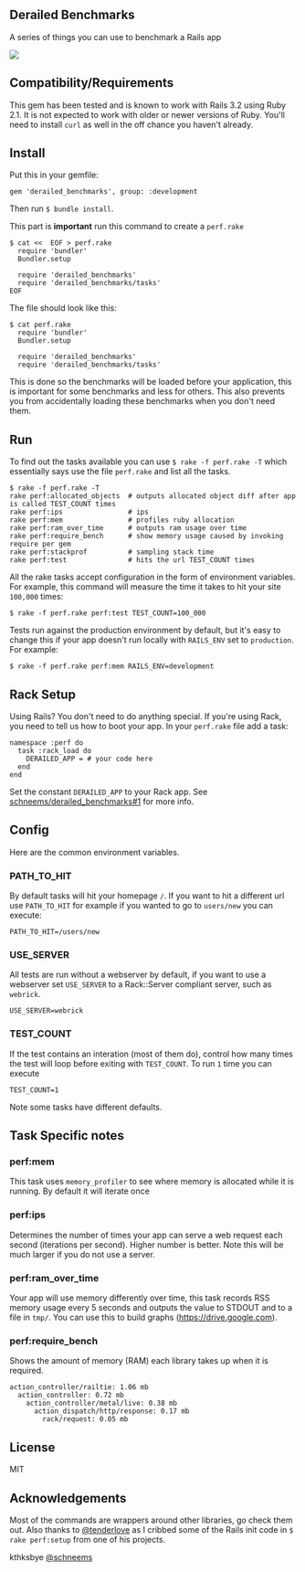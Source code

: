 ## Derailed Benchmarks

A series of things you can use to benchmark a Rails app

![](http://media.giphy.com/media/lfbxexWy71b6U/giphy.gif)

## Compatibility/Requirements

This gem has been tested and is known to work with Rails 3.2 using Ruby
2.1. It is not expected to work with older or newer versions of Ruby. You'll need to
install `curl` as well in the off chance you haven't already.

## Install

Put this in your gemfile:

```
gem 'derailed_benchmarks', group: :development
```

Then run `$ bundle install`.

This part is **important** run this command to create a `perf.rake`

```
$ cat <<  EOF > perf.rake
  require 'bundler'
  Bundler.setup

  require 'derailed_benchmarks'
  require 'derailed_benchmarks/tasks'
EOF
```

The file should look like this:

```
$ cat perf.rake
  require 'bundler'
  Bundler.setup

  require 'derailed_benchmarks'
  require 'derailed_benchmarks/tasks'
```

This is done so the benchmarks will be loaded before your application, this is important for some benchmarks and less for others. This also prevents you from accidentally loading these benchmarks when you don't need them.

## Run

To find out the tasks available you can use `$ rake -f perf.rake -T` which essentially says use the file `perf.rake` and list all the tasks.

```
$ rake -f perf.rake -T
rake perf:allocated_objects  # outputs allocated object diff after app is called TEST_COUNT times
rake perf:ips                # ips
rake perf:mem                # profiles ruby allocation
rake perf:ram_over_time      # outputs ram usage over time
rake perf:require_bench      # show memory usage caused by invoking require per gem
rake perf:stackprof          # sampling stack time
rake perf:test               # hits the url TEST_COUNT times
```

All the rake tasks accept configuration in the form of environment variables. For example, this command will measure the time it takes to hit your site `100,000` times:

```
$ rake -f perf.rake perf:test TEST_COUNT=100_000
```

Tests run against the production environment by default, but it's easy to
change this if your app doesn't run locally with `RAILS_ENV` set to
`production`. For example:

```
$ rake -f perf.rake perf:mem RAILS_ENV=development
```

## Rack Setup

Using Rails? You don't need to do anything special. If you're using Rack, you need to tell us how to boot your app. In your `perf.rake` file add a task:

```
namespace :perf do
  task :rack_load do
    DERAILED_APP = # your code here
  end
end
```

Set the constant `DERAILED_APP` to your Rack app. See [schneems/derailed_benchmarks#1](https://github.com/schneems/derailed_benchmarks/pull/1) for more info.


## Config

Here are the common environment variables.

### PATH_TO_HIT

By default tasks will hit your homepage `/`. If you want to hit a different url use `PATH_TO_HIT` for example if you wanted to go to `users/new` you can execute:

```
PATH_TO_HIT=/users/new
```

### USE_SERVER

All tests are run without a webserver by default, if you want to use a webserver set `USE_SERVER` to a Rack::Server compliant server, such as `webrick`.

```
USE_SERVER=webrick
```

### TEST_COUNT

If the test contains an interation (most of them do), control how many times the test will loop before exiting with `TEST_COUNT`. To run `1` time you can execute

```
TEST_COUNT=1
```

Note some tasks have different defaults.


## Task Specific notes


### perf:mem

This task uses `memory_profiler` to see where memory is allocated while it is running. By default it will iterate once


### perf:ips

Determines the number of times your app can serve a web request each second (iterations per second). Higher number is better. Note this will be much larger if you do not use a server.


### perf:ram_over_time

Your app will use memory differently over time, this task records RSS memory usage every 5 seconds and outputs the value to STDOUT and to a file in `tmp/`. You can use this to build graphs (https://drive.google.com).


### perf:require_bench

Shows the amount of memory (RAM) each library takes up when it is required.


```
action_controller/railtie: 1.06 mb
  action_controller: 0.72 mb
    action_controller/metal/live: 0.38 mb
      action_dispatch/http/response: 0.17 mb
        rack/request: 0.05 mb
```


## License

MIT


## Acknowledgements

Most of the commands are wrappers around other libraries, go check them out. Also thanks to [@tenderlove](https://twitter.com/tenderlove) as I cribbed some of the Rails init code in `$ rake perf:setup` from one of his projects.

kthksbye [@schneems](https://twitter.com/schneems)
